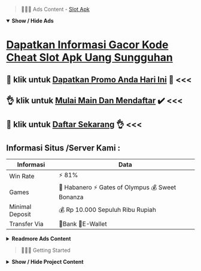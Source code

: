 > :red_circle::red_circle::red_circle: Ads Content - [Slot Apk](https://atom.io/packages/slot-apk)

<details open><summary><b>Show / Hide Ads</b></summary>

# [Dapatkan Informasi Gacor Kode Cheat Slot Apk Uang Sungguhan](https://atom.io/packages/slot-apk)
## :8ball: klik untuk [Dapatkan Promo Anda Hari Ini](https://agentotoplay.net/) :green_heart: <<< 
## :ok_hand: klik untuk [Mulai Main Dan Mendaftar](https://agentotoplay.net/register/) :heavy_check_mark: <<< 
## :8ball: klik untuk [Daftar Sekarang](https://agentotoplay.net/promo/) :ok_hand: <<< 

## Informasi Situs /Server Kami : 

| Informasi  | Data |
| ------------- | ------------- |
| Win Rate  | ⚡ 81% |
| Games  | 🔱 Habanero ⚡ Gates of Olympus 💰 Sweet Bonanza |
| Minimal Deposit  | 💰 Rp 10.000 Sepuluh Ribu Rupiah |
| Transfer Via  | 🏅Bank 🏅E-Wallet |

<details><summary><b>Readmore Ads Content</b></summary>

## Table Of Content
- [Trik Gacor Situs Judi Slot Promo Terbaru](#situs-judi-slot-promo-terbaru)
- [Info Yang Lagi Gacor Agentotoplay](#agentotoplay)
- [Situs Terbaru Info Slot Gacor Hari Ini](#info-slot-gacor-hari-ini)
- [Info Rumus Slot Aztec Gems](#slot-aztec-gems)
- [Winrate Tinggi Permainan Slot Online](#permainan-slot-online)
- [Dapatkan Informasi Gacor Bandar Judi Agentotoplay](#bandar-judi-agentotoplay)
- [Rekomendasi Daftar Daftar Slot](#daftar-slot)
- [Info Gampang Menang Slot Gacor](#slot-gacor)
- [Judi Slot Daftar Slot](#daftar-slot)

## Situs Judi Slot Promo Terbaru
Yang Harus Diperhatikan Saat Daftar Slot Online Bersama Situs Judi Slot Gacor Terbaru 2022 Setelah ketenangan lalu legitimasi (sayangnya tersedia tidak sedikit situs slot online nakal dekat luar sana), para bettor kudu memperhatikan persentasi RTP daftar situs agen slot online unggul beserta terpercaya tersebut. Ini diartikan sebagai persentase keunggulan dari taruhan yang dibayarkan akibat situs slot online terbaru tersebut. Ini sangat penting bila sampeyan berencana permainan judi slot dana asli. Persentase penyetoran yang bertambah tinggi umumnya berarti memperbesar kemungkinan kalian dapat merengkuh kemenangan dekat Situs Judi Slot Online Resmi.
## Agentotoplay
Slot Online Habanero didefinisikan sebagai perusahaan peningkatan kekinian bersama lincah pakai kantor dekat penjuru dunia. Permainan kami dikenali bagaikan slot unggul beserta game slot paling standar menurut teknologi, tapi slot Habanero ialah sebuah game slot terpanas bakal dimainkan di awal tahun 2021. Disamping itu, kita kumpulkan banyak info tentang mainan slot tercakup prosedur memainkan berbagai macam model mainan slot, pertunjukan slot baru, tuntutan pertunjukan slot, strategi bermain slot, bonus gratis, maka teknik permainan slot online.
## Info Slot Gacor Hari Ini
cara Starlight Princess Mudah Maxwin? Starlight Princess ialah pertunjukan slot terkini yang dikeluarkan karena Pragmatic Play di bulan September 2021. Starlight Princess yaitu slot film 6 lilitan sama 20 garis berbayar( payline). Timbul serta RTP bawah 96, 5% tapi mempunyai 2 pengaturan RTP yang bertambah kecil, volatilitas besar, dan kemenangan setinggi-tingginya 5000x taruhan Kamu.2 pengaturan RTP yang bertambah kecil adalah 95, 51%, 94, 50%. dapat jadi bukan terdengar sebagai kesetimpalan besar apabila Kamu bukan terbiasa sama game slot. RTP yaitu kependekan dari Return To Player. Oleh dari itu terdapat kesetimpalan besar kurun waktu 94, 5% dan 96, 5%, yaitu 2% makin besar.

## Slot Aztec Gems
Memilih Game Slot Online Terbaik, Menggunakan Game Slot Online unggul meningkatkan kesempatan Kamu agar menang. Oleh induk itu terdapat mekanisme penting untuk merasai apa prinsip dasar mendapatkan status akun slot online resmi. Oleh sebab itu, status Game Slot Online yang meyakinkan pantas ada untuk Anggota dari semata level.
## Permainan Slot Online
Buat Kamu yang tertawan agar menjajal permainan taruhan judi slot beriringan kami Agentotoplay, anda disarankan agar mempelajari sejumlah hal. Salah tunggal diantaranya didefinisikan sebagai Dimana kamu disarankan agar dapat memahami sejumlah strategi gampang lagi tenggang permainan judi slot yang ya lagi benar. Ada beraneka macam panduan bersama tips penting yang sebaiknya patut diketahui teristimewa bagi para member pemula. Sebagian dekat jauh saudara rupa-rupanya belum memahami pula belum kompeten agak dengan tenggang apa lalu semacam apa prosedur mampu digunakan. Berikut adalah tata cara siasat sepele permainan slot pada situs:
1. Lakukan registrasi akun  https://45.64.128.115/  jadi salah suatu tuntutan agar memperoleh terusan permainan
2. Silakan login ke waktu akun Kamu sama memasukkan username lalu password
3. Pilih provider game judi slot yang sangat suka anda mainkan
4. Pilih pertunjukan slot yang jitu pakai pangkat kemenangan tinggi
5. Pelajari tata cara dasar dari mainan slot online
6. Lakukan deposit dana lebih-lebih dahulu
7. Mulailah bermain 

## Bandar Judi Agentotoplay
Selalu terdapat tema mesin yang diluncurkan, maka jua salah tunggal keutamaan dari mainan SLOT ZEUS GACOR gacor musim ini yang menciptakan siapapun member akan senantiasa betah pula camar memainkannya, karena setiap minggunya akan senantiasa membuat siapapun member akan senantiasa betah pula senang memainkannya, karena setiap minggunya hendak senantiasa tersedia temalu tersia ter sela ter nike ter senantiasa ter nike ter selalu ter nik tersia ter sacur nik tersia ter nik ter senantiasa dangan beragam slot anime kara berbagai rupa slot skandal impresi lantas pada setiap karakter mesin yang disuguhkan. 
## Daftar Slot
Apa itu gate of Olympus? Gates of Olympus (Slot Zeus) ialah salah suatu pertunjukan slot kegemaran dari beberapa pertunjukan slot yang terdapat dekat kalangan permainan-permainan slot. Slot Zeus ini memadai lumayan jadi slot jaminan (barang) buat para Anggota lantas ataupun lama yang banyak diminati bagi para sloter mania.
## Slot Gacor
Bonus Seumur Hidup Atau Referral, Bonus referal ini dapat diperoleh bila Kamu sudah berhasil mengajak beberapa orang untuk berbaur permainan ke situs yang sama. Bonus tersebut amat menjanjikan karena bisa dijadikan bagaikan penghasilan setiap harinya. Semakin tidak sedikit orang yang Saudara ajak, lalu hendak semakin tidak sedikit jua bonus yang dapat Saudara peroleh. Sebenarnya banyak situs yang menyuguhkan bonus berkelakuan referral ataupun seumur hidup yang bisa dinikmati sebab setiap membernya. Bonus ini memang amat berguna biar dapat dimanfaatkan sama sebaik sepertinya sama para pemain. Terutama agar member pemula. Pilihan bonus dekat situs itu dapat dimainkan beserta diterapkan pada tahapan mainan yang menurut langsung biar mampu beroperasi pakai lancar.
## Daftar Slot
Keuntungan yang diperoleh Perbedaan seterusnya yakni dari segi ketengan yang diperoleh pemain. Kamu mampu bermain slot online sama besaran ketangkasan yang bukan sedikit. Hasil dari slot online tersebut kadang kian menjanjikan sebab banyaknya bonus yang ditawarkan berbeda. Judi slot offline cuma mampu mendapatkan hasil demi meraih kemenangan tersebut. Sedangkan slot offline ini dapat dikatakan menjadi mainan yang sulit untuk bisa meraih kemenangan. Sebab itulah dari segi ketangguhan bertambah hebat mainan online dibandingkan pakai slot offline.

</details>

</details>

> :red_circle::red_circle::red_circle: Getting Started

<details><summary><b>Show / Hide Project Content</b></summary>

#  Project Name / Title : 
ATPEngine Project #45
##  Getting Started : 
These instructions will get you a copy of the project up and running on your local machine for development and testing purposes. See deployment for notes on how to deploy the project on a live system.

##  Installation for ATPEngine Project #45 : 
A step by step guide that will tell you how to get the development environment up and running.
<ul><li>How to install #1</li><li>How to install #2</li><li>How to install #3</li><li>How to install #4</li><li>How to install #5</li><li>How to install #6</li></ul>

##  Usage : 
A few examples of useful commands and/or tasks.
<ul><li>Usage #1</li><li>Usage  #2</li><li>Usage  #3</li><li>Usage #4</li><li>Usage  #5</li><li>Usage  #6</li></ul>

##  Ads Links : 
Get To Know about our other ads.


[Jam Gacor Slot Tahun Ini 2022](https://atom.io/packages/jam-gacor-slot)

[Bandar Slot Online Depo Dana](https://atom.io/packages/bandar-slot)

[Slot 5000 Yang Menghasilkan Uang](https://atom.io/packages/slot-5000)

[Slot Gacor Login No 1 Di Dunia](https://atom.io/packages/slot-gacor-login)

[Indo Slot Wallet Lengkap](https://atom.io/packages/indo-slot)

[Demo Slot Gratis Rekomendasi Kami](https://atom.io/packages/demo-slot-gratis)

[Slot Tanpa Potongan Bet 50 Rupiah](https://atom.io/packages/slot-tanpa-potongan)

[Slot Judi Terbaik Mudah Jackpot](https://atom.io/packages/slot-judi-terbaik)

[Slot Sweet Bonanza Terbaru Paling Gacor](https://atom.io/packages/slot-sweet-bonanza)

##  Additional Project That Can Be Usefull : 
Get To Know about our other projects.


[ATPEngine Project #60](https://atom.io/packages/atpengine-project-60)

[ATPEngine Project #55](https://atom.io/packages/atpengine-project-55)

[ATPEngine Project #2](https://atom.io/packages/atpengine-project-2)

[ATPEngine Project #4](https://atom.io/packages/atpengine-project-4)

[ATPEngine Project #12](https://atom.io/packages/atpengine-project-12)

[ATPEngine Project #64](https://atom.io/packages/atpengine-project-64)

[ATPEngine Project #75](https://atom.io/packages/atpengine-project-75)

[ATPEngine Project #100](https://atom.io/packages/atpengine-project-100)

[ATPEngine Project #81](https://atom.io/packages/atpengine-project-81)

[ATPEngine Project #19](https://atom.io/packages/atpengine-project-19)

[ATPEngine Project #63](https://atom.io/packages/atpengine-project-63)

[ATPEngine Project #62](https://atom.io/packages/atpengine-project-62)

[ATPEngine Project #86](https://atom.io/packages/atpengine-project-86)

[ATPEngine Project #32](https://atom.io/packages/atpengine-project-32)

##  Master Project : 
Incase you want to know more about our master project, please visit [ATPEngine Home Project](https://atom.io/packages/atpengine-home-project)

</details>
